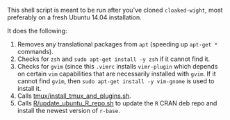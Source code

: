 This shell script is meant to be run after you've cloned `cloaked-wight`,
most preferably on a fresh Ubuntu 14.04 installation.

It does the following:

1. Removes any translational packages from `apt` (speeding up `apt-get *`
   commands).
2. Checks for `zsh` and `sudo apt-get install -y zsh` if it cannot find it.
3. Checks for `gvim` (since this `.vimrc` installs `vimr-plugin` which depends
   on certain `vim` capabilities that are necessarily installed with `gvim`. If
   it cannot find `gvim`, then `sudo apt-get install -y vim-gnome` is used to install
   it.
4. Calls
   [tmux/install_tmux_and_plugins.sh](tmux/install_tmux_and_plugins_sh.md).
5. Calls [R/update_ubuntu_R_repo.sh](R/update_ubuntu_R_repo.md) to 
   update the `R` CRAN deb repo and install the newest version of `r-base`.
